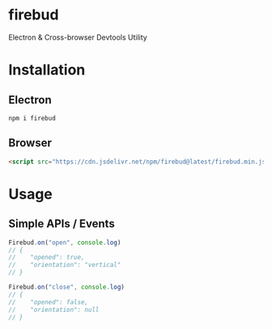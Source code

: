 # firebud
Electron &amp; Cross-browser Devtools Utility

# Installation

## Electron
`npm i firebud`

## Browser
```html
<script src="https://cdn.jsdelivr.net/npm/firebud@latest/firebud.min.js"></script>
```

# Usage

## Simple APIs / Events

```javascript
Firebud.on("open", console.log)
// {
//    "opened": true,
//    "orientation": "vertical"
// }

Firebud.on("close", console.log)
// {
//    "opened": false,
//    "orientation": null
// }
```